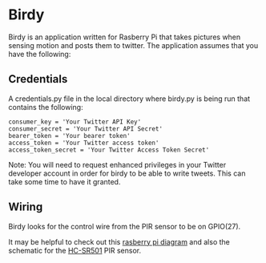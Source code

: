 # Birdy

Birdy is an application written for Rasberry Pi that takes pictures when sensing motion and posts them to twitter. The application assumes that you have the following:

## Credentials
A credentials.py file in the local directory where birdy.py is being run that contains the following:

```
consumer_key = 'Your Twitter API Key'
consumer_secret = 'Your Twitter API Secret'
bearer_token = 'Your bearer token'
access_token = 'Your Twitter access token'
access_token_secret = 'Your Twitter Access Token Secret'
```


Note: You will need to request enhanced privileges in your Twitter developer account in order for birdy to be able to write tweets. This can take some time to have it granted.

## Wiring
Birdy looks for the control wire from the PIR sensor to be on GPIO(27). 

It may be helpful to check out this [rasberry pi diagram](https://www.etechnophiles.com/wp-content/uploads/2021/01/Raspberry-Pi-4-GPIO-header.jpg?ezimgfmt=ng:webp/ngcb40) and also the schematic for the [HC-SR501](https://www.mpja.com/download/31227sc.pdf) PIR sensor. 


